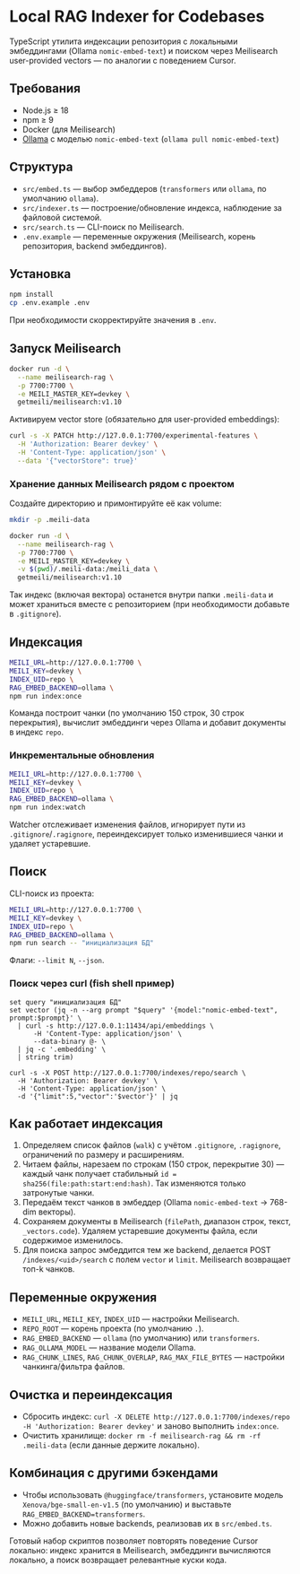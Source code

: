 # Local RAG Indexer for Codebases

TypeScript утилита индексации репозитория с локальными эмбеддингами (Ollama `nomic-embed-text`) и поиском через Meilisearch user-provided vectors — по аналогии с поведением Cursor.

## Требования
- Node.js ≥ 18
- npm ≥ 9
- Docker (для Meilisearch)
- [Ollama](https://ollama.com/) с моделью `nomic-embed-text` (`ollama pull nomic-embed-text`)

## Структура
- `src/embed.ts` — выбор эмбеддеров (`transformers` или `ollama`, по умолчанию `ollama`).
- `src/indexer.ts` — построение/обновление индекса, наблюдение за файловой системой.
- `src/search.ts` — CLI-поиск по Meilisearch.
- `.env.example` — переменные окружения (Meilisearch, корень репозитория, backend эмбеддингов).

## Установка
```bash
npm install
cp .env.example .env
```
При необходимости скорректируйте значения в `.env`.

## Запуск Meilisearch
```bash
docker run -d \
  --name meilisearch-rag \
  -p 7700:7700 \
  -e MEILI_MASTER_KEY=devkey \
  getmeili/meilisearch:v1.10
```
Активируем vector store (обязательно для user-provided embeddings):
```bash
curl -s -X PATCH http://127.0.0.1:7700/experimental-features \
  -H 'Authorization: Bearer devkey' \
  -H 'Content-Type: application/json' \
  --data '{"vectorStore": true}'
```

### Хранение данных Meilisearch рядом с проектом
Создайте директорию и примонтируйте её как volume:
```bash
mkdir -p .meili-data

docker run -d \
  --name meilisearch-rag \
  -p 7700:7700 \
  -e MEILI_MASTER_KEY=devkey \
  -v $(pwd)/.meili-data:/meili_data \
  getmeili/meilisearch:v1.10
```
Так индекс (включая вектора) останется внутри папки `.meili-data` и может храниться вместе с репозиторием (при необходимости добавьте в `.gitignore`).

## Индексация
```bash
MEILI_URL=http://127.0.0.1:7700 \
MEILI_KEY=devkey \
INDEX_UID=repo \
RAG_EMBED_BACKEND=ollama \
npm run index:once
```
Команда построит чанки (по умолчанию 150 строк, 30 строк перекрытия), вычислит эмбеддинги через Ollama и добавит документы в индекс `repo`.

### Инкрементальные обновления
```bash
MEILI_URL=http://127.0.0.1:7700 \
MEILI_KEY=devkey \
INDEX_UID=repo \
RAG_EMBED_BACKEND=ollama \
npm run index:watch
```
Watcher отслеживает изменения файлов, игнорирует пути из `.gitignore`/`.ragignore`, переиндексирует только изменившиеся чанки и удаляет устаревшие.

## Поиск
CLI-поиск из проекта:
```bash
MEILI_URL=http://127.0.0.1:7700 \
MEILI_KEY=devkey \
INDEX_UID=repo \
RAG_EMBED_BACKEND=ollama \
npm run search -- "инициализация БД"
```
Флаги: `--limit N`, `--json`.

### Поиск через curl (fish shell пример)
```fish
set query "инициализация БД"
set vector (jq -n --arg prompt "$query" '{model:"nomic-embed-text", prompt:$prompt}' \
  | curl -s http://127.0.0.1:11434/api/embeddings \
      -H 'Content-Type: application/json' \
      --data-binary @- \
  | jq -c '.embedding' \
  | string trim)

curl -s -X POST http://127.0.0.1:7700/indexes/repo/search \
  -H 'Authorization: Bearer devkey' \
  -H 'Content-Type: application/json' \
  -d '{"limit":5,"vector":'$vector'}' | jq
```

## Как работает индексация
1. Определяем список файлов (`walk`) с учётом `.gitignore`, `.ragignore`, ограничений по размеру и расширениям.
2. Читаем файлы, нарезаем по строкам (150 строк, перекрытие 30) — каждый чанк получает стабильный `id = sha256(file:path:start:end:hash)`. Так изменяются только затронутые чанки.
3. Передаём текст чанков в эмбеддер (Ollama `nomic-embed-text` → 768-dim векторы).
4. Сохраняем документы в Meilisearch (`filePath`, диапазон строк, текст, `_vectors.code`). Удаляем устаревшие документы файла, если содержимое изменилось.
5. Для поиска запрос эмбеддится тем же backend, делается POST `/indexes/<uid>/search` с полем `vector` и `limit`. Meilisearch возвращает топ-k чанков.

## Переменные окружения
- `MEILI_URL`, `MEILI_KEY`, `INDEX_UID` — настройки Meilisearch.
- `REPO_ROOT` — корень проекта (по умолчанию `.`).
- `RAG_EMBED_BACKEND` — `ollama` (по умолчанию) или `transformers`.
- `RAG_OLLAMA_MODEL` — название модели Ollama.
- `RAG_CHUNK_LINES`, `RAG_CHUNK_OVERLAP`, `RAG_MAX_FILE_BYTES` — настройки чанкинга/фильтра файлов.

## Очистка и переиндексация
- Сбросить индекс: `curl -X DELETE http://127.0.0.1:7700/indexes/repo -H 'Authorization: Bearer devkey'` и заново выполнить `index:once`.
- Очистить хранилище: `docker rm -f meilisearch-rag && rm -rf .meili-data` (если данные держите локально).

## Комбинация с другими бэкендами
- Чтобы использовать `@huggingface/transformers`, установите модель `Xenova/bge-small-en-v1.5` (по умолчанию) и выставьте `RAG_EMBED_BACKEND=transformers`.
- Можно добавить новые backends, реализовав их в `src/embed.ts`.

Готовый набор скриптов позволяет повторять поведение Cursor локально: индекс хранится в Meilisearch, эмбеддинги вычисляются локально, а поиск возвращает релевантные куски кода.
